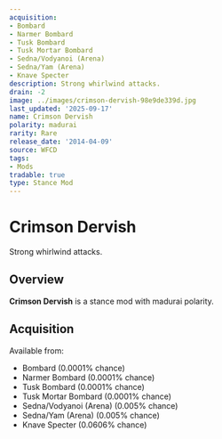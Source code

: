 ```yaml
---
acquisition:
- Bombard
- Narmer Bombard
- Tusk Bombard
- Tusk Mortar Bombard
- Sedna/Vodyanoi (Arena)
- Sedna/Yam (Arena)
- Knave Specter
description: Strong whirlwind attacks.
drain: -2
image: ../images/crimson-dervish-98e9de339d.jpg
last_updated: '2025-09-17'
name: Crimson Dervish
polarity: madurai
rarity: Rare
release_date: '2014-04-09'
source: WFCD
tags:
- Mods
tradable: true
type: Stance Mod
---
```


# Crimson Dervish

Strong whirlwind attacks.

## Overview

**Crimson Dervish** is a stance mod with madurai polarity.

## Acquisition

Available from:
- Bombard (0.0001% chance)
- Narmer Bombard (0.0001% chance)
- Tusk Bombard (0.0001% chance)
- Tusk Mortar Bombard (0.0001% chance)
- Sedna/Vodyanoi (Arena) (0.005% chance)
- Sedna/Yam (Arena) (0.005% chance)
- Knave Specter (0.0606% chance)

